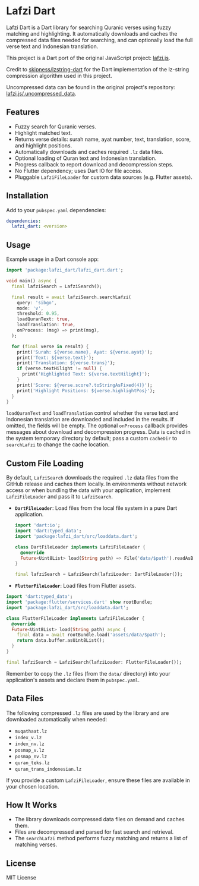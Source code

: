 # Lafzi Dart

Lafzi Dart is a Dart library for searching Quranic verses using fuzzy matching and highlighting. It automatically downloads and caches the compressed data files needed for searching, and can optionally load the full verse text and Indonesian translation.

This project is a Dart port of the original JavaScript project: [lafzi.js](https://github.com/lafzi/lafzi.js).

Credit to [skipness/lzstring-dart](https://github.com/skipness/lzstring-dart) for the Dart implementation of the lz-string compression algorithm used in this project.

Uncompressed data can be found in the original project's repository: [lafzi.js/.uncompressed_data](https://github.com/lafzi/lafzi.js/tree/master/.uncompressed_data).

## Features

- Fuzzy search for Quranic verses.
- Highlight matched text.
- Returns verse details: surah name, ayat number, text, translation, score, and highlight positions.
- Automatically downloads and caches required `.lz` data files.
- Optional loading of Quran text and Indonesian translation.
- Progress callback to report download and decompression steps.
- No Flutter dependency; uses Dart IO for file access.
- Pluggable `LafziFileLoader` for custom data sources (e.g. Flutter assets).

## Installation

Add to your `pubspec.yaml` dependencies:

```yaml
dependencies:
  lafzi_dart: <version>
```

## Usage

Example usage in a Dart console app:

```dart
import 'package:lafzi_dart/lafzi_dart.dart';

void main() async {
  final lafziSearch = LafziSearch();

  final result = await lafziSearch.searchLafzi(
    query: 'sibgo',
    mode: 'v',
    threshold: 0.95,
    loadQuranText: true,
    loadTranslation: true,
    onProcess: (msg) => print(msg),
  );

  for (final verse in result) {
    print('Surah: ${verse.name}, Ayat: ${verse.ayat}');
    print('Text: ${verse.text}');
    print('Translation: ${verse.trans}');
    if (verse.textHilight != null) {
      print('Highlighted Text: ${verse.textHilight}');
    }
    print('Score: ${verse.score?.toStringAsFixed(4)}');
    print('Highlight Positions: ${verse.highlightPos}');
  }
}
```

`loadQuranText` and `loadTranslation` control whether the verse text and Indonesian translation are downloaded and included in the results. If omitted, the fields will be empty. The optional `onProcess` callback provides messages about download and decompression progress. Data is cached in the system temporary directory by default; pass a custom `cacheDir` to `searchLafzi` to change the cache location.

## Custom File Loading

By default, `LafziSearch` downloads the required `.lz` data files from the GitHub release and caches them locally. In environments without network access or when bundling the data with your application, implement `LafziFileLoader` and pass it to `LafziSearch`.

- **`DartFileLoader`**: Load files from the local file system in a pure Dart application.

  ```dart
  import 'dart:io';
  import 'dart:typed_data';
  import 'package:lafzi_dart/src/loaddata.dart';

  class DartFileLoader implements LafziFileLoader {
    @override
    Future<Uint8List> load(String path) => File('data/$path').readAsBytes();
  }

  final lafziSearch = LafziSearch(lafziLoader: DartFileLoader());
  ```

- **`FlutterFileLoader`**: Load files from Flutter assets.

```dart
import 'dart:typed_data';
import 'package:flutter/services.dart' show rootBundle;
import 'package:lafzi_dart/src/loaddata.dart';

class FlutterFileLoader implements LafziFileLoader {
  @override
  Future<Uint8List> load(String path) async {
    final data = await rootBundle.load('assets/data/$path');
    return data.buffer.asUint8List();
  }
}

final lafziSearch = LafziSearch(lafziLoader: FlutterFileLoader());
```

Remember to copy the `.lz` files (from the `data/` directory) into your application's assets and declare them in `pubspec.yaml`.

## Data Files

The following compressed `.lz` files are used by the library and are downloaded automatically when needed:

- `muqathaat.lz`
- `index_v.lz`
- `index_nv.lz`
- `posmap_v.lz`
- `posmap_nv.lz`
- `quran_teks.lz`
- `quran_trans_indonesian.lz`

If you provide a custom `LafziFileLoader`, ensure these files are available in your chosen location.

## How It Works

- The library downloads compressed data files on demand and caches them.
- Files are decompressed and parsed for fast search and retrieval.
- The `searchLafzi` method performs fuzzy matching and returns a list of matching verses.

## License

MIT License

